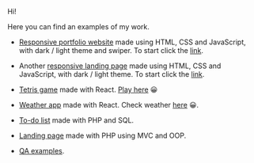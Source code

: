 Hi!

Here you can find an examples of my work.

* <a href="https://github.com/evg13ny/alexa-portfolio-website/" target="_blank">Responsive portfolio website</a> made using HTML, CSS and JavaScript, with dark / light theme and swiper. To start click the <a href="https://evg13ny.github.io/alexa-portfolio-website/" target="_blank">link</a>.

* Another <a href="https://github.com/evg13ny/TravelLandingPage" target="_blank">responsive landing page</a> made using HTML, CSS and JavaScript, with dark / light theme. To start click the <a href="https://evg13ny.github.io/TravelLandingPage/" target="_blank">link</a>.

* <a href="https://github.com/evg13ny/react-tetris" target="_blank">Tetris game</a> made with React. <a href="https://evg13ny.github.io/react-tetris/" target="_blank">Play here</a> 😀

* <a href="https://github.com/evg13ny/react-weather-app" target="_blank">Weather app</a> made with React. Check weather <a href="https://evg13ny.github.io/react-weather-app" target="_blank">here</a> 😀.

* <a href="https://github.com/evg13ny/php-todo-app" target="_blank">To-do list</a> made with PHP and SQL.

* <a href="https://github.com/evg13ny/php-mvc-wedding" target="_blank">Landing page</a> made with PHP using MVC and OOP.

* <a href="https://github.com/evg13ny/qa-examples" target="_blank">QA examples</a>.